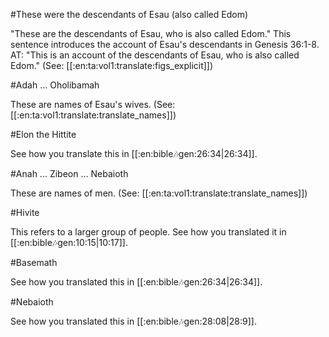 #These were the descendants of Esau (also called Edom)

"These are the descendants of Esau, who is also called Edom." This sentence introduces the account of Esau's descendants in Genesis 36:1-8. AT: "This is an account of the descendants of Esau, who is also called Edom." (See: [[:en:ta:vol1:translate:figs_explicit]])

#Adah ... Oholibamah

These are names of Esau's wives. (See: [[:en:ta:vol1:translate:translate_names]])

#Elon the Hittite

See how you translate this in [[:en:bible:notes:gen:26:34|26:34]].

#Anah ... Zibeon ... Nebaioth

These are names of men. (See: [[:en:ta:vol1:translate:translate_names]])

#Hivite

This refers to a larger group of people. See how you translated it in [[:en:bible:notes:gen:10:15|10:17]].

#Basemath

See how you translated this in [[:en:bible:notes:gen:26:34|26:34]].

#Nebaioth

See how you translated this in [[:en:bible:notes:gen:28:08|28:9]].
